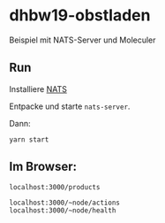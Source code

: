 # dhbw19-obstladen
Beispiel mit NATS-Server und Moleculer

## Run
Installiere [NATS](https://nats.io/download/nats-io/nats-server/)

Entpacke und starte ```nats-server```.

Dann:

```
yarn start
```

## Im Browser:

```
localhost:3000/products

localhost:3000/~node/actions
localhost:3000/~node/health
```
